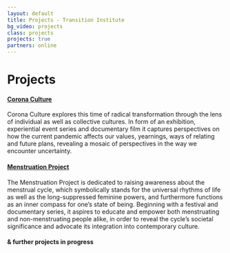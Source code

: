 ```yaml
---
layout: default
title: Projects - Transition Institute
bg_video: projects
class: projects
projects: true
partners: online
---
```

<div class="projects-content">
  <div class="projects-section">

  # Projects


  #### [Corona Culture](https://www.corona-culture.org/)

  Corona Culture explores this time of radical transformation through the lens of individual as well as collective cultures. In form of an exhibition, experiential event series and documentary film it captures perspectives on how the current pandemic affects our values, yearnings, ways of relating and future plans, revealing a mosaic of perspectives in the way we encounter uncertainty.


  #### [Menstruation Project](https://www.menstruation-project.com)

  The Menstruation Project is dedicated to raising awareness about the menstrual cycle, which symbolically stands for the universal rhythms of life as well as the long-suppressed feminine powers, and furthermore functions as an inner compass for one’s state of being. Beginning with a festival and documentary series, it aspires to educate and empower both menstruating and non-menstruating people alike, in order to reveal the cycle’s societal significance and advocate its integration into contemporary culture.

  #### & further projects in progress

  </div>

  <div class="partners-section">

  </div>
</div>

